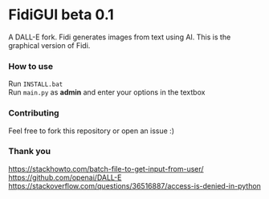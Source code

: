# FidiGUI beta 0.1
A DALL-E fork. Fidi generates images from text using AI. This is the graphical version of Fidi.<br>
### How to use
Run `INSTALL.bat`<br>
Run `main.py` as **admin** and enter your options in the textbox<br>
### Contributing
Feel free to fork this repository or open an issue :)<br>
### Thank you
https://stackhowto.com/batch-file-to-get-input-from-user/<br>
https://github.com/openai/DALL-E<br>
https://stackoverflow.com/questions/36516887/access-is-denied-in-python
